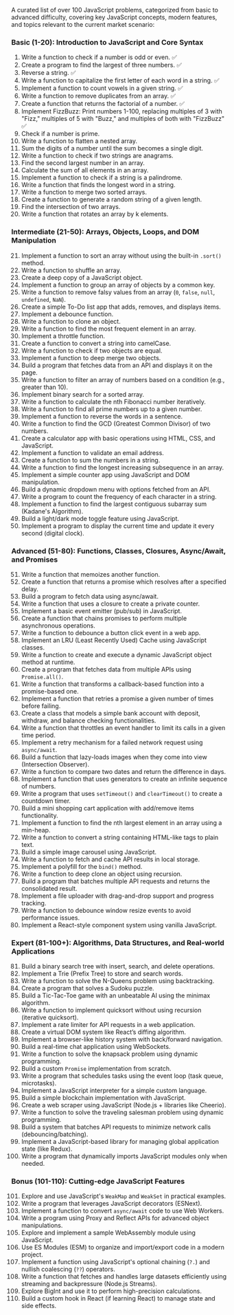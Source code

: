 A curated list of over 100 JavaScript problems, categorized from basic to advanced difficulty, covering key JavaScript concepts, modern features, and topics relevant to the current market scenario:

### **Basic (1-20): Introduction to JavaScript and Core Syntax**
1. Write a function to check if a number is odd or even. :white_check_mark:
2. Create a program to find the largest of three numbers. :white_check_mark:
3. Reverse a string. :white_check_mark:
4. Write a function to capitalize the first letter of each word in a string. :white_check_mark:
5. Implement a function to count vowels in a given string. :white_check_mark:
6. Write a function to remove duplicates from an array. :white_check_mark:
7. Create a function that returns the factorial of a number. :white_check_mark:
8. Implement FizzBuzz: Print numbers 1-100, replacing multiples of 3 with "Fizz," multiples of 5 with "Buzz," and multiples of both with "FizzBuzz" :white_check_mark:
9. Check if a number is prime.
10. Write a function to flatten a nested array.
11. Sum the digits of a number until the sum becomes a single digit.
12. Write a function to check if two strings are anagrams.
13. Find the second largest number in an array.
14. Calculate the sum of all elements in an array.
15. Implement a function to check if a string is a palindrome.
16. Write a function that finds the longest word in a string.
17. Write a function to merge two sorted arrays.
18. Create a function to generate a random string of a given length.
19. Find the intersection of two arrays.
20. Write a function that rotates an array by k elements.

### **Intermediate (21-50): Arrays, Objects, Loops, and DOM Manipulation**
21. Implement a function to sort an array without using the built-in `.sort()` method.
22. Write a function to shuffle an array.
23. Create a deep copy of a JavaScript object.
24. Implement a function to group an array of objects by a common key.
25. Write a function to remove falsy values from an array (`0`, `false`, `null`, `undefined`, `NaN`).
26. Create a simple To-Do list app that adds, removes, and displays items.
27. Implement a debounce function.
28. Write a function to clone an object.
29. Write a function to find the most frequent element in an array.
30. Implement a throttle function.
31. Create a function to convert a string into camelCase.
32. Write a function to check if two objects are equal.
33. Implement a function to deep merge two objects.
34. Build a program that fetches data from an API and displays it on the page.
35. Write a function to filter an array of numbers based on a condition (e.g., greater than 10).
36. Implement binary search for a sorted array.
37. Write a function to calculate the nth Fibonacci number iteratively.
38. Write a function to find all prime numbers up to a given number.
39. Implement a function to reverse the words in a sentence.
40. Write a function to find the GCD (Greatest Common Divisor) of two numbers.
41. Create a calculator app with basic operations using HTML, CSS, and JavaScript.
42. Implement a function to validate an email address.
43. Create a function to sum the numbers in a string.
44. Write a function to find the longest increasing subsequence in an array.
45. Implement a simple counter app using JavaScript and DOM manipulation.
46. Build a dynamic dropdown menu with options fetched from an API.
47. Write a program to count the frequency of each character in a string.
48. Implement a function to find the largest contiguous subarray sum (Kadane's Algorithm).
49. Build a light/dark mode toggle feature using JavaScript.
50. Implement a program to display the current time and update it every second (digital clock).

### **Advanced (51-80): Functions, Classes, Closures, Async/Await, and Promises**
51. Write a function that memoizes another function.
52. Create a function that returns a promise which resolves after a specified delay.
53. Build a program to fetch data using async/await.
54. Write a function that uses a closure to create a private counter.
55. Implement a basic event emitter (pub/sub) in JavaScript.
56. Create a function that chains promises to perform multiple asynchronous operations.
57. Write a function to debounce a button click event in a web app.
58. Implement an LRU (Least Recently Used) Cache using JavaScript classes.
59. Write a function to create and execute a dynamic JavaScript object method at runtime.
60. Create a program that fetches data from multiple APIs using `Promise.all()`.
61. Write a function that transforms a callback-based function into a promise-based one.
62. Implement a function that retries a promise a given number of times before failing.
63. Create a class that models a simple bank account with deposit, withdraw, and balance checking functionalities.
64. Write a function that throttles an event handler to limit its calls in a given time period.
65. Implement a retry mechanism for a failed network request using `async/await`.
66. Build a function that lazy-loads images when they come into view (Intersection Observer).
67. Write a function to compare two dates and return the difference in days.
68. Implement a function that uses generators to create an infinite sequence of numbers.
69. Write a program that uses `setTimeout()` and `clearTimeout()` to create a countdown timer.
70. Build a mini shopping cart application with add/remove items functionality.
71. Implement a function to find the nth largest element in an array using a min-heap.
72. Write a function to convert a string containing HTML-like tags to plain text.
73. Build a simple image carousel using JavaScript.
74. Write a function to fetch and cache API results in local storage.
75. Implement a polyfill for the `bind()` method.
76. Write a function to deep clone an object using recursion.
77. Build a program that batches multiple API requests and returns the consolidated result.
78. Implement a file uploader with drag-and-drop support and progress tracking.
79. Write a function to debounce window resize events to avoid performance issues.
80. Implement a React-style component system using vanilla JavaScript.

### **Expert (81-100+): Algorithms, Data Structures, and Real-world Applications**
81. Build a binary search tree with insert, search, and delete operations.
82. Implement a Trie (Prefix Tree) to store and search words.
83. Write a function to solve the N-Queens problem using backtracking.
84. Create a program that solves a Sudoku puzzle.
85. Build a Tic-Tac-Toe game with an unbeatable AI using the minimax algorithm.
86. Write a function to implement quicksort without using recursion (iterative quicksort).
87. Implement a rate limiter for API requests in a web application.
88. Create a virtual DOM system like React’s diffing algorithm.
89. Implement a browser-like history system with back/forward navigation.
90. Build a real-time chat application using WebSockets.
91. Write a function to solve the knapsack problem using dynamic programming.
92. Build a custom `Promise` implementation from scratch.
93. Write a program that schedules tasks using the event loop (task queue, microtasks).
94. Implement a JavaScript interpreter for a simple custom language.
95. Build a simple blockchain implementation with JavaScript.
96. Create a web scraper using JavaScript (Node.js + libraries like Cheerio).
97. Write a function to solve the traveling salesman problem using dynamic programming.
98. Build a system that batches API requests to minimize network calls (debouncing/batching).
99. Implement a JavaScript-based library for managing global application state (like Redux).
100. Write a program that dynamically imports JavaScript modules only when needed.

### **Bonus (101-110): Cutting-edge JavaScript Features**
101. Explore and use JavaScript's `WeakMap` and `WeakSet` in practical examples.
102. Write a program that leverages JavaScript decorators (ESNext).
103. Implement a function to convert `async/await` code to use Web Workers.
104. Write a program using Proxy and Reflect APIs for advanced object manipulations.
105. Explore and implement a sample WebAssembly module using JavaScript.
106. Use ES Modules (ESM) to organize and import/export code in a modern project.
107. Implement a function using JavaScript's optional chaining (`?.`) and nullish coalescing (`??`) operators.
108. Write a function that fetches and handles large datasets efficiently using streaming and backpressure (Node.js Streams).
109. Explore BigInt and use it to perform high-precision calculations.
110. Build a custom hook in React (if learning React) to manage state and side effects.

